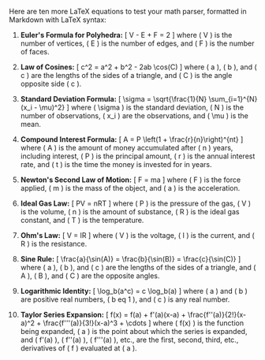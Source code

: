 Here are ten more LaTeX equations to test your math parser, formatted in Markdown with LaTeX syntax:

1. **Euler's Formula for Polyhedra:**
   \[
   V - E + F = 2
   \]
   where \( V \) is the number of vertices, \( E \) is the number of edges, and \( F \) is the number of faces.

2. **Law of Cosines:**
   \[
   c^2 = a^2 + b^2 - 2ab \cos(C)
   \]
   where \( a \), \( b \), and \( c \) are the lengths of the sides of a triangle, and \( C \) is the angle opposite side \( c \).

3. **Standard Deviation Formula:**
   \[
   \sigma = \sqrt{\frac{1}{N} \sum_{i=1}^{N} (x_i - \mu)^2}
   \]
   where \( \sigma \) is the standard deviation, \( N \) is the number of observations, \( x_i \) are the observations, and \( \mu \) is the mean.

4. **Compound Interest Formula:**
   \[
   A = P \left(1 + \frac{r}{n}\right)^{nt}
   \]
   where \( A \) is the amount of money accumulated after \( n \) years, including interest, \( P \) is the principal amount, \( r \) is the annual interest rate, and \( t \) is the time the money is invested for in years.

5. **Newton's Second Law of Motion:**
   \[
   F = ma
   \]
   where \( F \) is the force applied, \( m \) is the mass of the object, and \( a \) is the acceleration.

6. **Ideal Gas Law:**
   \[
   PV = nRT
   \]
   where \( P \) is the pressure of the gas, \( V \) is the volume, \( n \) is the amount of substance, \( R \) is the ideal gas constant, and \( T \) is the temperature.

7. **Ohm's Law:**
   \[
   V = IR
   \]
   where \( V \) is the voltage, \( I \) is the current, and \( R \) is the resistance.

8. **Sine Rule:**
   \[
   \frac{a}{\sin(A)} = \frac{b}{\sin(B)} = \frac{c}{\sin(C)}
   \]
   where \( a \), \( b \), and \( c \) are the lengths of the sides of a triangle, and \( A \), \( B \), and \( C \) are the opposite angles.

9. **Logarithmic Identity:**
   \[
   \log_b(a^c) = c \log_b(a)
   \]
   where \( a \) and \( b \) are positive real numbers, \( b 
eq 1 \), and \( c \) is any real number.

10. **Taylor Series Expansion:**
    \[
    f(x) = f(a) + f'(a)(x-a) + \frac{f''(a)}{2!}(x-a)^2 + \frac{f'''(a)}{3!}(x-a)^3 + \cdots
    \]
    where \( f(x) \) is the function being expanded, \( a \) is the point about which the series is expanded, and \( f'(a) \), \( f''(a) \), \( f'''(a) \), etc., are the first, second, third, etc., derivatives of \( f \) evaluated at \( a \).

